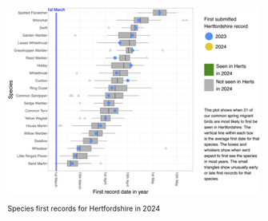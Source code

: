 <p align="center">
<img src="https://github.com/chrisruis/Species-first-records/blob/master/species_distribution.png" alt="alt text" width="1000">
</p>

Species first records for Hertfordshire in 2024
